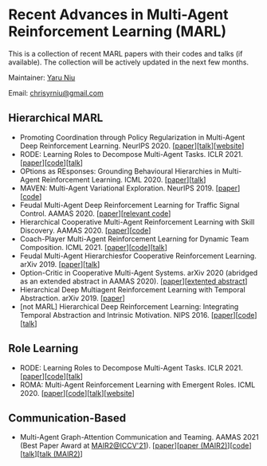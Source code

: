 # Recent Advances in Multi-Agent Reinforcement Learning (MARL)
This is a collection of recent MARL papers with their codes and talks (if available). The collection will be actively updated in the next few months.

Maintainer: [Yaru Niu](https://www.yaruniu.com/)

Email: chrisyrniu@gmail.com

## Hierarchical MARL
* Promoting Coordination through Policy Regularization in Multi-Agent Deep Reinforcement Learning. NeurIPS 2020. [[paper](https://proceedings.neurips.cc/paper/2020/file/b628386c9b92481fab68fbf284bd6a64-Paper.pdf)][[talk](https://slideslive.com/38936234/)][[website](https://sites.google.com/view/marl-coordination/)]
* RODE: Learning Roles to Decompose Multi-Agent Tasks. ICLR 2021. [[paper](https://anuj-mahajan.github.io/files/rode.pdf)][[code](https://github.com/TonghanWang/RODE)][[talk](https://slideslive.com/38953613/)]
* OPtions as REsponses: Grounding Behavioural Hierarchies in Multi-Agent Reinforcement Learning. ICML 2020. [[paper](https://arxiv.org/pdf/1906.01470.pdf)][[talk](https://slideslive.com/38927700)]
* MAVEN: Multi-Agent Variational Exploration. NeurIPS 2019. [[paper](https://arxiv.org/pdf/1910.07483.pdf)][[code](https://github.com/AnujMahajanOxf/MAVEN)]
* Feudal Multi-Agent Deep Reinforcement Learning for Traffic Signal Control. AAMAS 2020. [[paper](http://staff.ustc.edu.cn/~wufeng02/doc/pdf/MWaamas20.pdf)][[relevant code](https://github.com/cts198859/deeprl_signal_control)]
* Hierarchical Cooperative Multi-Agent Reinforcement Learning with Skill Discovery. AAMAS 2020. [[paper](https://arxiv.org/pdf/1912.03558.pdf)][[code](https://github.com/011235813/hierarchical-marl)]
* Coach-Player Multi-Agent Reinforcement Learning for Dynamic Team Composition. ICML 2021. [[paper](https://arxiv.org/pdf/2105.08692.pdf)][[code](https://github.com/Cranial-XIX/marl-copa)][[talk](https://slideslive.com/38958626)]
* Feudal Multi-Agent Hierarchiesfor Cooperative Reinforcement Learning. arXiv 2019. [[paper](https://arxiv.org/pdf/1901.08492.pdf)][[talk](https://skillsmatter.com/skillscasts/13903-feudal-multi-agent-hierarchies-for-cooperative-reinforcement-learning)]
* Option-Critic in Cooperative Multi-Agent Systems. arXiv 2020 (abridged as an extended abstract in AAMAS 2020). [[paper](https://arxiv.org/pdf/1911.12825.pdf)][[extented abstract](https://ifaamas.org/Proceedings/aamas2020/pdfs/p1792.pdf)]
* Hierarchical Deep Multiagent Reinforcement Learning with Temporal Abstraction. arXiv 2019. [[paper](https://arxiv.org/pdf/1809.09332.pdf)]
* [not MARL] Hierarchical Deep Reinforcement Learning: Integrating Temporal Abstraction and Intrinsic Motivation. NIPS 2016. [[paper](https://arxiv.org/pdf/1604.06057.pdf)][[code](https://github.com/mrkulk/hierarchical-deep-RL)][[talk](https://youtu.be/tyRUql_ZR7Q)]

## Role Learning
* RODE: Learning Roles to Decompose Multi-Agent Tasks. ICLR 2021. [[paper](https://anuj-mahajan.github.io/files/rode.pdf)][[code](https://github.com/TonghanWang/RODE)][[talk](https://slideslive.com/38953613/)]
* ROMA: Multi-Agent Reinforcement Learning with Emergent Roles. ICML 2020. [[paper](https://arxiv.org/pdf/2003.08039.pdf)][[code](https://github.com/TonghanWang/ROMA)][[talk](https://slideslive.com/38927654)][[website](https://sites.google.com/view/romarl/)]

## Communication-Based
* Multi-Agent Graph-Attention Communication and Teaming. AAMAS 2021 (Best Paper Award at [MAIR2@ICCV'21](https://www.mair2.com/accepted-papers)). [[paper](https://chrisyrniu.github.io/files/aamas_2021_with_sup.pdf)][[paper (MAIR2)](https://chrisyrniu.github.io/files/magic_mair2_final.pdf)][[code](https://github.com/CORE-Robotics-Lab/MAGIC)][[talk](https://slideslive.com/38954819)][[talk (MAIR2)](https://youtu.be/g9sQyOjjoFY)]
